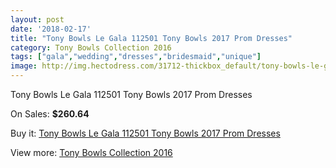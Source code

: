 ```yaml
---
layout: post
date: '2018-02-17'
title: "Tony Bowls Le Gala 112501 Tony Bowls 2017 Prom Dresses"
category: Tony Bowls Collection 2016
tags: ["gala","wedding","dresses","bridesmaid","unique"]
image: http://img.hectodress.com/31712-thickbox_default/tony-bowls-le-gala-112501-tony-bowls-2012-prom-dresses.jpg
---
```

Tony Bowls Le Gala 112501 Tony Bowls 2017 Prom Dresses

On Sales: **$260.64**
<a href="https://www.hectodress.com/tony-bowls-collection-2013/14480-tony-bowls-le-gala-112501-tony-bowls-2012-prom-dresses.html"><amp-img layout="responsive" width="600" height="600" src="//img.hectodress.com/31712-thickbox_default/tony-bowls-le-gala-112501-tony-bowls-2012-prom-dresses.jpg" alt="Tony Bowls Le Gala 112501 Tony Bowls 2017 Prom Dresses 0" /></a>
<a href="https://www.hectodress.com/tony-bowls-collection-2013/14480-tony-bowls-le-gala-112501-tony-bowls-2012-prom-dresses.html"><amp-img layout="responsive" width="600" height="600" src="//img.hectodress.com/31716-thickbox_default/tony-bowls-le-gala-112501-tony-bowls-2012-prom-dresses.jpg" alt="Tony Bowls Le Gala 112501 Tony Bowls 2017 Prom Dresses 1" /></a>
<a href="https://www.hectodress.com/tony-bowls-collection-2013/14480-tony-bowls-le-gala-112501-tony-bowls-2012-prom-dresses.html"><amp-img layout="responsive" width="600" height="600" src="//img.hectodress.com/31715-thickbox_default/tony-bowls-le-gala-112501-tony-bowls-2012-prom-dresses.jpg" alt="Tony Bowls Le Gala 112501 Tony Bowls 2017 Prom Dresses 2" /></a>
<a href="https://www.hectodress.com/tony-bowls-collection-2013/14480-tony-bowls-le-gala-112501-tony-bowls-2012-prom-dresses.html"><amp-img layout="responsive" width="600" height="600" src="//img.hectodress.com/31714-thickbox_default/tony-bowls-le-gala-112501-tony-bowls-2012-prom-dresses.jpg" alt="Tony Bowls Le Gala 112501 Tony Bowls 2017 Prom Dresses 3" /></a>
<a href="https://www.hectodress.com/tony-bowls-collection-2013/14480-tony-bowls-le-gala-112501-tony-bowls-2012-prom-dresses.html"><amp-img layout="responsive" width="600" height="600" src="//img.hectodress.com/31713-thickbox_default/tony-bowls-le-gala-112501-tony-bowls-2012-prom-dresses.jpg" alt="Tony Bowls Le Gala 112501 Tony Bowls 2017 Prom Dresses 4" /></a>

Buy it: [Tony Bowls Le Gala 112501 Tony Bowls 2017 Prom Dresses](https://www.hectodress.com/tony-bowls-collection-2013/14480-tony-bowls-le-gala-112501-tony-bowls-2012-prom-dresses.html "Tony Bowls Le Gala 112501 Tony Bowls 2017 Prom Dresses")

View more: [Tony Bowls Collection 2016](https://www.hectodress.com/259-tony-bowls-collection-2013 "Tony Bowls Collection 2016")